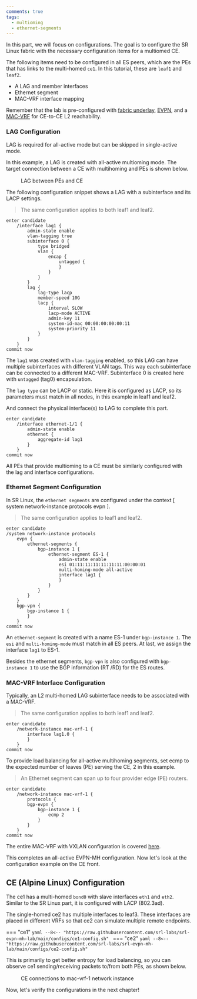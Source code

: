 ```yaml
---
comments: true
tags:
  - multioming
  - ethernet-segments
---
```


In this part, we will focus on configurations. The goal is to configure the SR Linux fabric with the necessary configuration items for a multiomed CE.

The following items need to be configured in all ES peers, which are the PEs that has links to the multi-homed `ce1`. In this tutorial, these are `leaf1` and `leaf2`.

+ A LAG and member interfaces
+ Ethernet segment
+ MAC-VRF interface mapping

Remember that the lab is pre-configured with [fabric underlay][fabric-underlay], [EVPN][evpn], and a [MAC-VRF][mac-vrf] for CE-to-CE L2 reachability.

### LAG Configuration

LAG is required for all-active mode but can be skipped in single-active mode.

In this example, a LAG is created with all-active multioming mode. The target connection between a CE with multihoming and PEs is shown below.

<figure markdown>
  <div class="mxgraph" style="max-width:100%;border:1px solid transparent;margin:0 auto; display:block;" data-mxgraph='{"page":3,"zoom":2,"highlight":"#0000ff","nav":true,"check-visible-state":true,"resize":true,"url":"https://raw.githubusercontent.com/srl-labs/srl-evpn-mh-lab/main/images/evpn-mh.drawio"}'></div>
  <figcaption>LAG between PEs and CE</figcaption>
</figure>

The following configuration snippet shows a LAG with a subinterface and its LACP settings.
>The same configuration applies to both leaf1 and leaf2.

```
enter candidate
    /interface lag1 {
        admin-state enable
        vlan-tagging true
        subinterface 0 {
            type bridged
            vlan {
                encap {
                    untagged {
                    }
                }
            }
        }
        lag {
            lag-type lacp
            member-speed 10G
            lacp {
                interval SLOW
                lacp-mode ACTIVE
                admin-key 11
                system-id-mac 00:00:00:00:00:11
                system-priority 11
            }
        }
    }
commit now
```

The `lag1` was created with `vlan-tagging` enabled, so this LAG can have multiple subinterfaces with different VLAN tags. This way each subinterface can be connected to a different MAC-VRF. Subinterface 0 is created here with `untagged` (tag0) encapsulation.

The `lag type` can be LACP or static. Here it is configured as LACP, so its parameters must match in all nodes, in this example in leaf1 and leaf2.

And connect the physical interface(s) to LAG to complete this part.

```
enter candidate
    /interface ethernet-1/1 {
        admin-state enable
        ethernet {
            aggregate-id lag1
        }
    }
commit now
```

All PEs that provide multioming to a CE must be similarly configured with the lag and interface configurations.

### Ethernet Segment Configuration

In SR Linux, the `ethernet segments` are configured under the context [ system network-instance protocols evpn ].
> The same configuration applies to leaf1 and leaf2.

```
enter candidate
/system network-instance protocols 
    evpn {
        ethernet-segments {
            bgp-instance 1 {
                ethernet-segment ES-1 {
                    admin-state enable
                    esi 01:11:11:11:11:11:11:00:00:01
                    multi-homing-mode all-active
                    interface lag1 {
                    }
                }
            }
        }
    }
    bgp-vpn {
        bgp-instance 1 {
        }
    }
commit now
```

An `ethernet-segment` is created with a name ES-1 under `bgp-instance 1`. The `esi` and `multi-homing-mode` must match in all ES peers. At last, we assign the interface `lag1` to ES-1.

Besides the ethernet segments, `bgp-vpn` is also configured with `bgp-instance 1` to use the BGP information (RT /RD) for the ES routes.

### MAC-VRF Interface Configuration

Typically, an L2 multi-homed LAG subinterface needs to be associated with a MAC-VRF.
>The same configuration applies to both leaf1 and leaf2.

```
enter candidate
    /network-instance mac-vrf-1 {
        interface lag1.0 {
        }
    }
commit now
```

To provide load balancing for all-active multihoming segments, set ecmp to the expected number of leaves (PE) serving the CE, 2 in this example.
> An Ethernet segment can span up to four provider edge (PE) routers.

```
enter candidate
    /network-instance mac-vrf-1 {
        protocols {
        bgp-evpn {
            bgp-instance 1 {
                ecmp 2
            }
        }
    }
commit now
```

The entire MAC-VRF with VXLAN configuration is covered [here](https://learn.srlinux.dev/tutorials/l2evpn/evpn/#mac-vrf).

This completes an all-active EVPN-MH configuration. Now let's look at the configuration example on the CE front.

## CE (Alpine Linux) Configuration

The ce1 has a multi-homed `bond0` with slave interfaces `eth1` and `eth2`. Similar to the SR Linux part, it is configured with LACP (802.3ad).

The single-homed ce2 has multiple interfaces to leaf3. These interfaces are placed in different VRFs so that ce2 can simulate multiple remote endpoints.

=== "ce1"
    ```yaml
    --8<-- "https://raw.githubusercontent.com/srl-labs/srl-evpn-mh-lab/main/configs/ce1-config.sh"
    ```
=== "ce2"
    ```yaml
    --8<-- "https://raw.githubusercontent.com/srl-labs/srl-evpn-mh-lab/main/configs/ce2-config.sh"
    ```

This is primarily to get better entropy for load balancing, so you can observe ce1 sending/receiving packets to/from both PEs, as shown below.

<figure markdown>
  <div class="mxgraph" style="max-width:100%;border:1px solid transparent;margin:0 auto; display:block;" data-mxgraph='{"page":4,"zoom":2,"highlight":"#0000ff","nav":true,"check-visible-state":true,"resize":true,"url":"https://raw.githubusercontent.com/srl-labs/srl-evpn-mh-lab/main/images/evpn-mh.drawio"}'></div>
  <figcaption>CE connections to mac-vrf-1 network instance</figcaption>
</figure>

Now, let's verify the configurations in the next chapter!

[fabric-underlay]: https://learn.srlinux.dev/tutorials/l2evpn/fabric/
[evpn]: https://learn.srlinux.dev/tutorials/l2evpn/evpn/
[mac-vrf]: https://learn.srlinux.dev/tutorials/l2evpn/evpn/#mac-vrf
[topology]: https://github.com/srl-labs/learn-srlinux/blob/main/docs/tutorials/evpn-mh/
[configs]: https://github.com/srl-labs/learn-srlinux/blob/main/docs/tutorials/evpn-mh/leaf1.cfg
[path-evpn-mh]: https://github.com/srl-labs/learn-srlinux/blob/main/docs/tutorials/evpn-mh

<script type="text/javascript" src="https://viewer.diagrams.net/js/viewer-static.min.js" async></script>

